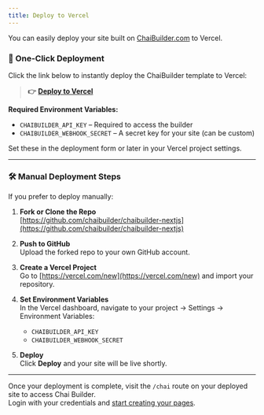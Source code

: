 ```yaml
---
title: Deploy to Vercel
---
```


You can easily deploy your site built on [ChaiBuilder.com](http://chaibuilder.com/) to Vercel.

### 🔁 One-Click Deployment

Click the link below to instantly deploy the ChaiBuilder template to Vercel:

> **👉** [**Deploy to Vercel**](https://vercel.com/new/clone?repository-url=https%3A%2F%2Fgithub.com%2Fchaibuilder%2Fchaibuilder-nextjs&env=CHAIBUILDER_API_KEY%2CCHAIBUILDER_WEBHOOK_SECRET&envDescription=CHAIBUILDER_API_KEY%20is%20needed%20to%20access%20the%20builder.%20CHAIBUILDER_WEBHOOK_SECRET%20is%20a%20custom%20key%20you%20can%20set%20for%20your%20site&envLink=https%3A%2F%2Fchaibuilder.com%2Fsites&repository-name=chaibuilder-nextjs)

**Required Environment Variables:**

- `CHAIBUILDER_API_KEY` – Required to access the builder
- `CHAIBUILDER_WEBHOOK_SECRET` – A secret key for your site (can be custom)

Set these in the deployment form or later in your Vercel project settings.

---

### 🛠️ Manual Deployment Steps

If you prefer to deploy manually:

1. **Fork or Clone the Repo**  
   [https://github.com/chaibuilder/chaibuilder-nextjs](https://github.com/chaibuilder/chaibuilder-nextjs)

2. **Push to GitHub**  
   Upload the forked repo to your own GitHub account.

3. **Create a Vercel Project**  
   Go to [https://vercel.com/new](https://vercel.com/new) and import your repository.

4. **Set Environment Variables**  
   In the Vercel dashboard, navigate to your project → Settings → Environment Variables:

   - `CHAIBUILDER_API_KEY`
   - `CHAIBUILDER_WEBHOOK_SECRET`

5. **Deploy**  
   Click **Deploy** and your site will be live shortly.

---

Once your deployment is complete, visit the `/chai` route on your deployed site to access Chai Builder.  
Login with your credentials and [start creating your pages](/docs/editors/creating-new-page).
